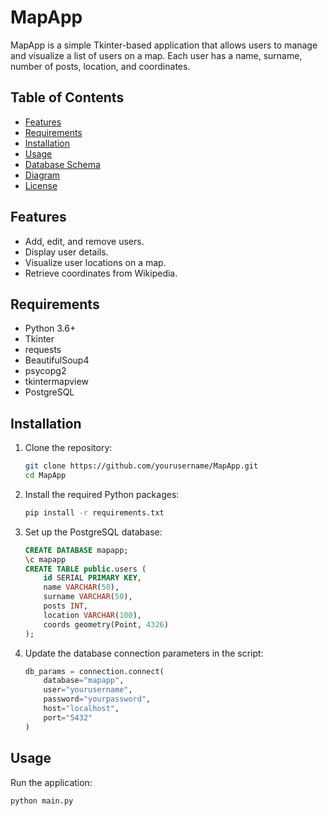 # MapApp

MapApp is a simple Tkinter-based application that allows users to manage and visualize a list of users on a map. Each user has a name, surname, number of posts, location, and coordinates.

## Table of Contents

- [Features](#features)
- [Requirements](#requirements)
- [Installation](#installation)
- [Usage](#usage)
- [Database Schema](#database-schema)
- [Diagram](#diagram)
- [License](#license)

## Features

- Add, edit, and remove users.
- Display user details.
- Visualize user locations on a map.
- Retrieve coordinates from Wikipedia.

## Requirements

- Python 3.6+
- Tkinter
- requests
- BeautifulSoup4
- psycopg2
- tkintermapview
- PostgreSQL

## Installation

1. Clone the repository:

    ```sh
    git clone https://github.com/yourusername/MapApp.git
    cd MapApp
    ```

2. Install the required Python packages:

    ```sh
    pip install -r requirements.txt
    ```

3. Set up the PostgreSQL database:

    ```sql
    CREATE DATABASE mapapp;
    \c mapapp
    CREATE TABLE public.users (
        id SERIAL PRIMARY KEY,
        name VARCHAR(50),
        surname VARCHAR(50),
        posts INT,
        location VARCHAR(100),
        coords geometry(Point, 4326)
    );
    ```

4. Update the database connection parameters in the script:

    ```python
    db_params = connection.connect(
        database="mapapp",
        user="yourusername",
        password="yourpassword",
        host="localhost",
        port="5432"
    )
    ```

## Usage

Run the application:

```sh
python main.py
```

